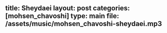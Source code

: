 title: Sheydaei
layout: post
categories: [mohsen_chavoshi]
type: main
file: /assets/music/mohsen_chavoshi-sheydaei.mp3
---